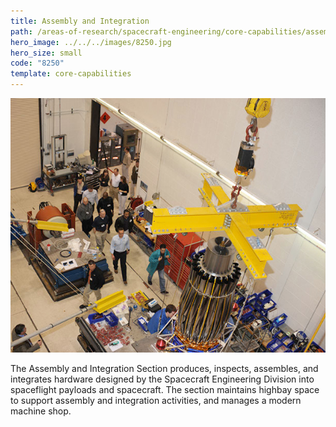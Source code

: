 ```yaml
---
title: Assembly and Integration
path: /areas-of-research/spacecraft-engineering/core-capabilities/assembly-integration
hero_image: ../../../images/8250.jpg
hero_size: small
code: "8250"
template: core-capabilities
---
```

![Assembly and Integration Team](../../../images/cc-8214.jpg)

The Assembly and Integration Section produces, inspects, assembles, and integrates hardware designed by the Spacecraft Engineering Division into spaceflight payloads and spacecraft. The section maintains highbay space to support assembly and integration activities, and manages a modern machine shop.